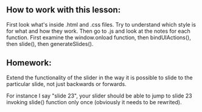 How to work with this lesson:
-----------------------------
First look what's inside .html and .css files. Try to understand
which style is for what and how they work. Then go to .js
and look at the notes for each function. First examine the window.onload
function, then bindUIActions(), then slide(), then generateSlides().

Homework:
---------
Extend the functionality of the slider in the way it is possible
to slide to the particular slide, not just backwards or forwards.

For instance I say "slide 23", your slider should be able to jump
to slide 23 invoking slide() function only once (obviously it needs to be rewrited).
